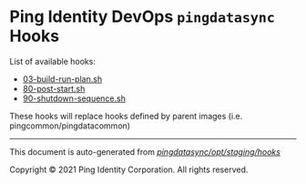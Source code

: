 
# Ping Identity DevOps `pingdatasync` Hooks
List of available hooks:
* [03-build-run-plan.sh](03-build-run-plan.sh.md)
* [80-post-start.sh](80-post-start.sh.md)
* [90-shutdown-sequence.sh](90-shutdown-sequence.sh.md)

These hooks will replace hooks defined by parent images (i.e. pingcommon/pingdatacommon)

---
This document is auto-generated from _[pingdatasync/opt/staging/hooks](https://github.com/pingidentity/pingidentity-docker-builds/blob/master/pingdatasync/opt/staging/hooks)_

Copyright © 2021 Ping Identity Corporation. All rights reserved.
